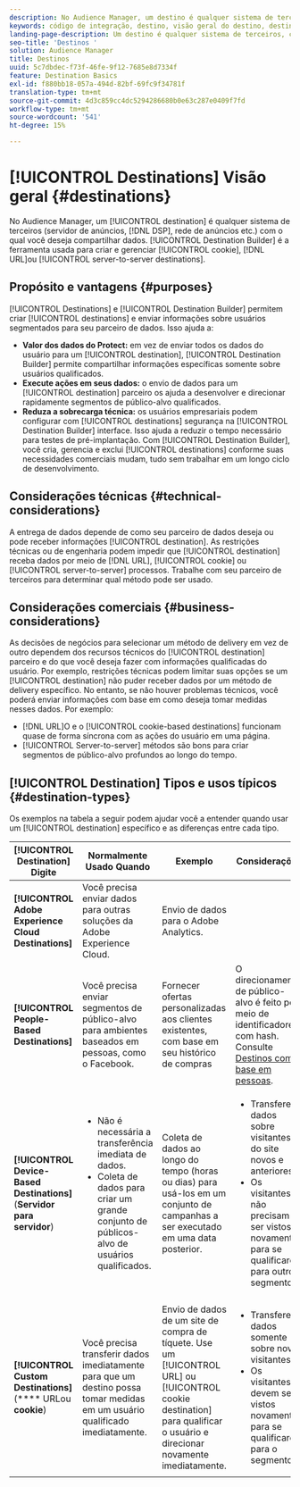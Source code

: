 ```yaml
---
description: No Audience Manager, um destino é qualquer sistema de terceiros (servidor de anúncios, DSP, rede de anúncios etc.) com o qual você deseja compartilhar dados. O Construtor de destinos é a ferramenta usada para criar e gerenciar cookies, URL ou destinos de servidor para servidor.
keywords: código de integração, destino, visão geral do destino, destino, destino, destino, destino, destino, destino, destino, destino, destino, destino, destino, destino, destino
landing-page-description: Um destino é qualquer sistema de terceiros, como servidor de publicidade ou DSP, com o qual compartilhar dados. Use a ferramenta Construtor de destino para criar e gerenciar cookies, URL ou destinos de servidor para servidor.
seo-title: 'Destinos '
solution: Audience Manager
title: Destinos
uuid: 5c7dbdec-f73f-46fe-9f12-7685e8d7334f
feature: Destination Basics
exl-id: f880bb18-057a-494d-82bf-69fc9f34781f
translation-type: tm+mt
source-git-commit: 4d3c859cc4dc5294286680b0e63c287e0409f7fd
workflow-type: tm+mt
source-wordcount: '541'
ht-degree: 15%

---
```


# [!UICONTROL Destinations] Visão geral {#destinations}

No Audience Manager, um [!UICONTROL destination] é qualquer sistema de terceiros (servidor de anúncios, [!DNL DSP], rede de anúncios etc.) com o qual você deseja compartilhar dados. [!UICONTROL Destination Builder] é a ferramenta usada para criar e gerenciar  [!UICONTROL cookie],  [!DNL URL]ou  [!UICONTROL server-to-server destinations].

## Propósito e vantagens {#purposes}

<!-- c_destinations.xml -->

[!UICONTROL Destinations] e  [!UICONTROL Destination Builder] permitem criar  [!UICONTROL destinations] e enviar informações sobre usuários segmentados para seu parceiro de dados. Isso ajuda a:

* **Valor dos dados do Protect:** em vez de enviar todos os dados do usuário para um  [!UICONTROL destination],  [!UICONTROL Destination Builder] permite compartilhar informações específicas somente sobre usuários qualificados.
* **Execute ações em seus dados:** o envio de dados para um  [!UICONTROL destination] parceiro os ajuda a desenvolver e direcionar rapidamente segmentos de público-alvo qualificados.
* **Reduza a sobrecarga técnica:** os usuários empresariais podem configurar com  [!UICONTROL destinations] segurança na  [!UICONTROL Destination Builder] interface. Isso ajuda a reduzir o tempo necessário para testes de pré-implantação. Com [!UICONTROL Destination Builder], você cria, gerencia e exclui [!UICONTROL destinations] conforme suas necessidades comerciais mudam, tudo sem trabalhar em um longo ciclo de desenvolvimento.

## Considerações técnicas {#technical-considerations}

<!-- destination-delivery-methods.xml -->

A entrega de dados depende de como seu parceiro de dados deseja ou pode receber informações [!UICONTROL destination]. As restrições técnicas ou de engenharia podem impedir que [!UICONTROL destination] receba dados por meio de [!DNL URL], [!UICONTROL cookie] ou [!UICONTROL server-to-server] processos. Trabalhe com seu parceiro de terceiros para determinar qual método pode ser usado.

## Considerações comerciais {#business-considerations}

As decisões de negócios para selecionar um método de delivery em vez de outro dependem dos recursos técnicos do [!UICONTROL destination] parceiro e do que você deseja fazer com informações qualificadas do usuário. Por exemplo, restrições técnicas podem limitar suas opções se um [!UICONTROL destination] não puder receber dados por um método de delivery específico. No entanto, se não houver problemas técnicos, você poderá enviar informações com base em como deseja tomar medidas nesses dados. Por exemplo:

* [!DNL URL]O e o  [!UICONTROL cookie-based destinations] funcionam quase de forma síncrona com as ações do usuário em uma página.
* [!UICONTROL Server-to-server] métodos são bons para criar segmentos de público-alvo profundos ao longo do tempo.

## [!UICONTROL Destination] Tipos e usos típicos  {#destination-types}

Os exemplos na tabela a seguir podem ajudar você a entender quando usar um [!UICONTROL destination] específico e as diferenças entre cada tipo.

| [!UICONTROL Destination] Digite | Normalmente Usado Quando | Exemplo | Considerações |
|--- |--- |--- |--- |
| **[!UICONTROL Adobe Experience Cloud Destinations]** | Você precisa enviar dados para outras soluções da Adobe Experience Cloud. | Envio de dados para o Adobe Analytics. |  |
| **[!UICONTROL People-Based Destinations]** | Você precisa enviar segmentos de público-alvo para ambientes baseados em pessoas, como o Facebook. | Fornecer ofertas personalizadas aos clientes existentes, com base em seu histórico de compras | O direcionamento de público-alvo é feito por meio de identificadores com hash. Consulte [Destinos com base em pessoas](people-based-destinations-overview.md). |
| **[!UICONTROL Device-Based Destinations]** (**Servidor para servidor**) | <ul><li>Não é necessária a transferência imediata de dados.</li><li>Coleta de dados para criar um grande conjunto de públicos-alvo de usuários qualificados.</li></ul> | Coleta de dados ao longo do tempo (horas ou dias) para usá-los em um conjunto de campanhas a ser executado em uma data posterior. | <ul><li>Transfere dados sobre visitantes do site novos e anteriores. </li><li>Os visitantes não precisam ser vistos novamente para se qualificarem para outros segmentos.</li></ul> |
| **[!UICONTROL Custom Destinations]** (**** URLou  **cookie**) | Você precisa transferir dados imediatamente para que um destino possa tomar medidas em um usuário qualificado imediatamente. | Envio de dados de um site de compra de tíquete. Use um [!UICONTROL URL] ou [!UICONTROL cookie destination] para qualificar o usuário e direcionar novamente imediatamente. | <ul><li>Transfere dados somente sobre novos visitantes. </li><li>Os visitantes devem ser vistos novamente para se qualificarem para o segmento.</li></ul> |
